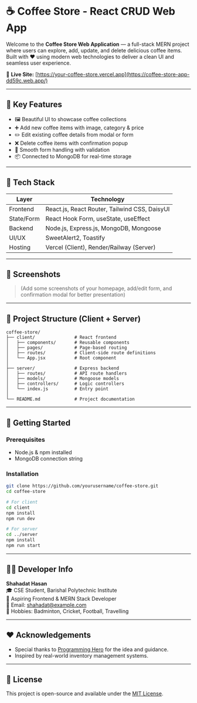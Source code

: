 
# ☕ Coffee Store - React CRUD Web App

Welcome to the **Coffee Store Web Application** — a full-stack MERN project where users can explore, add, update, and delete delicious coffee items. Built with ❤️ using modern web technologies to deliver a clean UI and seamless user experience.

🔗 **Live Site:** [https://your-coffee-store.vercel.app](https://coffee-store-app-dd59c.web.app/)

---

## 🌟 Key Features

- 🖼️ Beautiful UI to showcase coffee collections
- ➕ Add new coffee items with image, category & price
- ✏️ Edit existing coffee details from modal or form
- ❌ Delete coffee items with confirmation popup
- 🔄 Smooth form handling with validation
- 📦 Connected to MongoDB for real-time storage

---

## 🧰 Tech Stack

| Layer      | Technology                                   |
|------------|----------------------------------------------|
| Frontend   | React.js, React Router, Tailwind CSS, DaisyUI |
| State/Form | React Hook Form, useState, useEffect         |
| Backend    | Node.js, Express.js, MongoDB, Mongoose       |
| UI/UX      | SweetAlert2, Toastify                        |
| Hosting    | Vercel (Client), Render/Railway (Server)     |

---

## 📸 Screenshots

> (Add some screenshots of your homepage, add/edit form, and confirmation modal for better presentation)

---

## 📁 Project Structure (Client + Server)

```
coffee-store/
├── client/               # React frontend
│   ├── components/       # Reusable components
│   ├── pages/            # Page-based routing
│   ├── routes/           # Client-side route definitions
│   └── App.jsx           # Root component
│
├── server/               # Express backend
│   ├── routes/           # API route handlers
│   ├── models/           # Mongoose models
│   ├── controllers/      # Logic controllers
│   └── index.js          # Entry point
│
└── README.md             # Project documentation
```

---

## 🚀 Getting Started

### Prerequisites

- Node.js & npm installed
- MongoDB connection string

### Installation

```bash
git clone https://github.com/yourusername/coffee-store.git
cd coffee-store

# For client
cd client
npm install
npm run dev

# For server
cd ../server
npm install
npm run start
```

---

## 👨‍💻 Developer Info

**Shahadat Hasan**  
🎓 CSE Student, Barishal Polytechnic Institute  
💼 Aspiring Frontend & MERN Stack Developer  
📧 Email: shahadat@example.com  
🏸 Hobbies: Badminton, Cricket, Football, Travelling  

---

## ❤️ Acknowledgements

- Special thanks to [Programming Hero](https://www.programming-hero.com) for the idea and guidance.
- Inspired by real-world inventory management systems.

---

## 📃 License

This project is open-source and available under the [MIT License](LICENSE).
